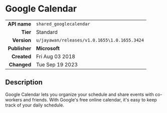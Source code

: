 # Google Calendar
| | |
|-:|-|
|**API name**|`shared_googlecalendar`|
|**Tier**|Standard|
|**Version**|`u/jayawan/releases/v1.0.1655\1.0.1655.3424`|
|**Publisher**|**Microsoft**|
|**Created**|Fri Aug 03 2018|
|**Changed**|Tue Sep 19 2023|

## Description
Google Calendar lets you organize your schedule and share events with co-workers and friends. With Google's free online calendar, it's easy to keep track of your daily schedule.
